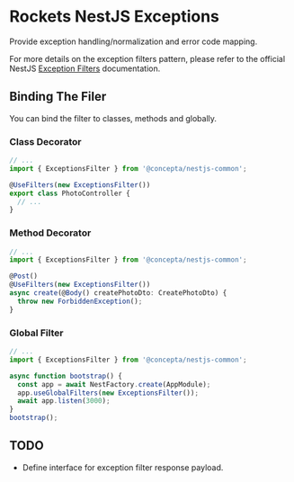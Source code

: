 # Rockets NestJS Exceptions

Provide exception handling/normalization and error code mapping.

For more details on the exception filters pattern, please refer to the official
NestJS [Exception Filters](https://docs.nestjs.com/exception-filters) documentation.

## Binding The Filer

You can bind the filter to classes, methods and globally.

### Class Decorator

```ts
// ...
import { ExceptionsFilter } from '@concepta/nestjs-common';

@UseFilters(new ExceptionsFilter())
export class PhotoController {
  // ...
}
```

### Method Decorator

```ts
// ...
import { ExceptionsFilter } from '@concepta/nestjs-common';

@Post()
@UseFilters(new ExceptionsFilter())
async create(@Body() createPhotoDto: CreatePhotoDto) {
  throw new ForbiddenException();
}
```

### Global Filter

```ts
// ...
import { ExceptionsFilter } from '@concepta/nestjs-common';

async function bootstrap() {
  const app = await NestFactory.create(AppModule);
  app.useGlobalFilters(new ExceptionsFilter());
  await app.listen(3000);
}
bootstrap();
```

## TODO

- Define interface for exception filter response payload.
